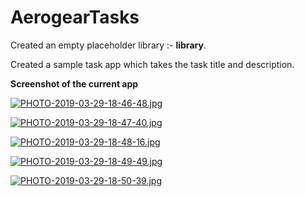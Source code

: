 # AerogearTasks

Created an empty placeholder library :- **library**.  

Created a sample task app which takes the task title and description.  

**Screenshot of the current app**   

[![PHOTO-2019-03-29-18-46-48.jpg](https://i.postimg.cc/c6GCnkmm/PHOTO-2019-03-29-18-46-48.jpg)](https://postimg.cc/LgvmdTGY)


[![PHOTO-2019-03-29-18-47-40.jpg](https://i.postimg.cc/xd65YhGB/PHOTO-2019-03-29-18-47-40.jpg)](https://postimg.cc/bG2k96BR)


[![PHOTO-2019-03-29-18-48-16.jpg](https://i.postimg.cc/x8z3vCrS/PHOTO-2019-03-29-18-48-16.jpg)](https://postimg.cc/y37RB7Yf)


[![PHOTO-2019-03-29-18-49-49.jpg](https://i.postimg.cc/76cNJzWV/PHOTO-2019-03-29-18-49-49.jpg)](https://postimg.cc/r014vDc0)


[![PHOTO-2019-03-29-18-50-39.jpg](https://i.postimg.cc/SsjrKdDR/PHOTO-2019-03-29-18-50-39.jpg)](https://postimg.cc/njb7R48f)
